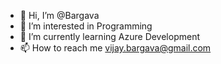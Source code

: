 - 👋 Hi, I’m @Bargava
- 👀 I’m interested in Programming
- 🌱 I’m currently learning Azure Development
- 📫 How to reach me vijay.bargava@gmail.com

<!---
Bargava/Bargava is a ✨ special ✨ repository because its `README.md` (this file) appears on your GitHub profile.
You can click the Preview link to take a look at your changes.
--->
